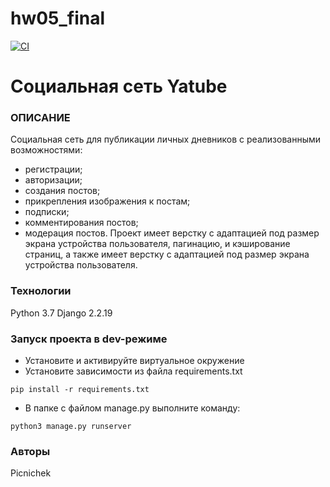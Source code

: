 # hw05_final

[![CI](https://github.com/yandex-praktikum/hw04_tests/actions/workflows/python-app.yml/badge.svg?branch=master)](https://github.com/yandex-praktikum/hw04_tests/actions/workflows/python-app.yml)

# Социальная сеть Yatube
### ОПИСАНИЕ
Социальная сеть для публикации личных дневников с реализованными возможностями:
- регистрации;
- авторизации;
- создания постов;
- прикрепления изображения к постам;
- подписки;
- комментирования постов;
- модерация постов.
Проект имеет верстку с адаптацией под размер экрана устройства пользователя, пагинацию, и кэширование страниц, а также имеет верстку с адаптацией под размер экрана устройства пользователя.
### Технологии
Python 3.7
Django 2.2.19
### Запуск проекта в dev-режиме
- Установите и активируйте виртуальное окружение
- Установите зависимости из файла requirements.txt
```
pip install -r requirements.txt
```
- В папке с файлом manage.py выполните команду:
```
python3 manage.py runserver
```
### Авторы
Picnichek
